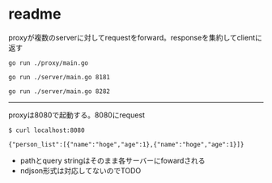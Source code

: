 # readme

proxyが複数のserverに対してrequestをforward。responseを集約してclientに返す

`go run ./proxy/main.go `

`go run ./server/main.go 8181`

`go run ./server/main.go 8282`


---

proxyは8080で起動する。8080にrequest

```
$ curl localhost:8080

{"person_list":[{"name":"hoge","age":1},{"name":"hoge","age":1}]}
```


- pathとquery stringはそのまま各サーバーにfowardされる
- ndjson形式は対応してないのでTODO
